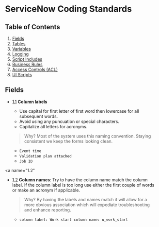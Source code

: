 # ServiceNow Coding Standards

## Table of Contents

1. [Fields](#fields)
2. [Tables](#tables)
3. [Variables](#variables)
4. [Logging](#logging)
4. [Script Includes](#script-includes)
5. [Business Rules](#business-rules)
6. [Access Controls (ACL)](#access-control)
6. [UI Scripts](#ui-scripts)

## Fields
<a name="fields--column-label"></a><a name="1.1"></a>
- [1.1](#fields--column-label) **Column labels**
    * Use capital for first letter of first word then lowercase for all subsequent words.
    * Avoid using any puncuation or special characters.
    * Capitalize all letters for acronyms.

    > Why? Most of the system uses this naming convention. Staying consistent we keep the forms looking clean.

    + `Event time`
    + `Validation plan attached`
    + `Job ID`
    
<a name="fields--column-name"></a><a name="1.2"</a>
- [1.2](#fields--column-name) **Column names**: Try to have the column name match the column label. If the column label is too long use either the first couple of words or make an acronym if applicable.

    > Why? By having the labels and names match it will allow for a more obvious association which will expediate troubleshooting and enhance reporting.
    
    + `column label: Work start column name: u_work_start`
